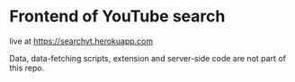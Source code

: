 # Frontend of YouTube search

live at https://searchyt.herokuapp.com

Data, data-fetching scripts, extension and server-side code are not part of this repo.
